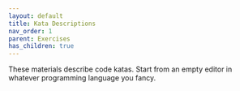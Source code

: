 ```yaml
---
layout: default
title: Kata Descriptions
nav_order: 1
parent: Exercises
has_children: true
---
```


These materials describe code katas. Start from an empty editor in whatever programming language you fancy.
